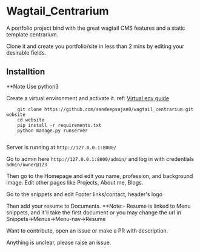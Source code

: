 # Wagtail_Centrarium

A portfolio project bind with the great wagtail CMS features and a static template centrarium.

Clone it and create you portfolio/site in less than 2 mins by editing your desirable fields.

## Installtion
**Note Use python3

Create a virtual environment and activate it. ref: [Virtual env guide](https://packaging.python.org/guides/installing-using-pip-and-virtual-environments/)

```
    git clone https://github.com/sandeepsajan0/wagtail_centrarium.git website
    cd website
    pip install -r requirements.txt
    python manage.py runserver
    
 ```
Server is running at `http://127.0.0.1:8000/`
 
Go to admin here `http://127.0.0.1:8000/admin/` and log in with credentials `admin/owner@123`
 
Then go to the Homepage and edit you name, profession, and background image. Edit other pages like Projects, About me, Blogs.
 
Go to the snippets and edit Footer links/contact, header's logo
 
Then add your resume to Documents. **Note:- Resume is linked to Menu snippets, and it'll take the first document or you may change the url in Snippets->Menus->Menu-nav->Resume
 
 Want to contribute, open an issue or make a PR with description.
 
 Anything is unclear, please raise an issue.
